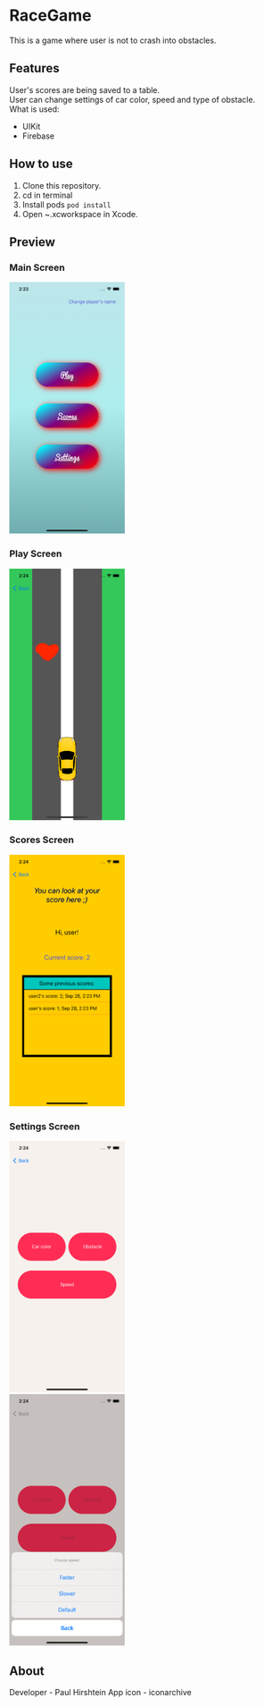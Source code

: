 # RaceGame
This is a game where user is not to crash into obstacles.

## Features
User's scores are being saved to a table.<br>
User can change settings of car color, speed and type of obstacle.<br>
What is used:
- UIKit
- Firebase

## How to use
1. Clone this repository.
2. cd in terminal
3. Install pods `pod install`
4. Open ~.xcworkspace in Xcode.

## Preview
### Main Screen
<img src="./ScreenShots/main.png" width=207,9 height=450>

### Play Screen
<img src="./ScreenShots/play.png" width=207,9 height=450>

### Scores Screen
<img src="./ScreenShots/scores.png" width=207,9 height=450>

### Settings Screen
<img src="./ScreenShots/settings.png" width=207,9 height=450>
<br>
<img src="./ScreenShots/menu.png" width=207,9 height=450>

## About
Developer - Paul Hirshtein
App icon - iconarchive
